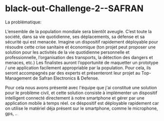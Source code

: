 # black-out-Challenge-2--SAFRAN
La problématique: 

L’ensemble de la population mondiale sera bientôt aveugle. 
C’est toute la société, dans sa vie quotidienne, ses déplacements, sa défense et sa sécurité qui est menacée.
Imagine un dispositif rapidement déployable pour résoudre cette crise sanitaire et économique (ton projet peut 
proposer une solution pour les activités de la vie quotidienne personnelle et professionnelle, l’organisation des transports,
la détection des dangers et menaces, etc.)  Les finalistes auront l’opportunité de maquetter 
un prototype / une application facilement appropriable par la population. Pour cela, ils seront accompagnés par des experts et
présenteront leur projet au Top-Management de Safran Electronics &amp; Defense.

Pour cela nous avons présenté avec l'équipe que j'ai constitué une solution pour le problème civil, et cette solution consiste à
implémenter un dispositif intelligent connecté directement à notre smartphone et gérer par une application mobile à temps réel.
ce déspositif est déployable rapidement car on utilise le matériel déja présent sur le smartphone, comme le microphone, gps, ..

